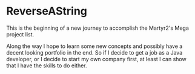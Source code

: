 # ReverseAString
This is the beginning of a new journey to accomplish the Martyr2's Mega project list.

Along the way I hope to learn some new concepts and possibly have a decent looking portfolio in the end.
So if I decide to get a job as a Java developer, or I decide to start my own company first, at least I can show that I have the skills to do either.
